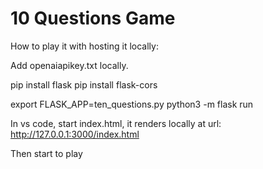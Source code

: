 # 10 Questions Game

How to play it with hosting it locally:

Add openaiapikey.txt locally.

pip install flask
pip install flask-cors

export FLASK_APP=ten_questions.py
python3 -m flask run


In vs code, start index.html, it renders locally at url:
http://127.0.0.1:3000/index.html

Then start to play